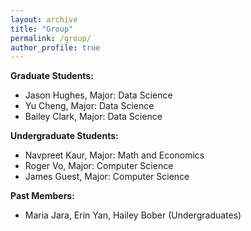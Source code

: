 ```yaml
---
layout: archive
title: "Group"
permalink: /group/
author_profile: true
---
```


**Graduate Students:**
- Jason Hughes, Major: Data Science
- Yu Cheng, Major: Data Science
- Bailey Clark, Major: Data Science

**Undergraduate Students:**
- Navpreet Kaur, Major: Math and Economics
- Roger Vo, Major: Computer Science
- James Guest, Major: Computer Science

**Past Members:**
- Maria Jara, Erin Yan, Hailey Bober (Undergraduates) 



